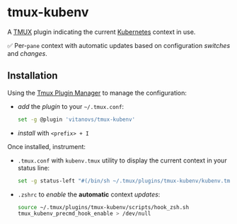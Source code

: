# tmux-kubenv

A [TMUX](https://github.com/tmux/tmux) plugin indicating the current [Kubernetes](https://kubernetes.io) context in use.

:white_check_mark: Per-`pane` context with automatic updates based on configuration _switches_ and _changes_.

## Installation

Using the [Tmux Plugin Manager](https://github.com/tmux-plugins/tpm) to manage the configuration:

- _add_ the _plugin_ to your `~/.tmux.conf`:

  ```sh
  set -g @plugin 'vitanovs/tmux-kubenv'
  ```

- _install_ with `<prefix> + I`

Once installed, instrument:

- `.tmux.conf` with `kubenv.tmux` utility to display the current context in your status line:

  ```sh
  set -g status-left "#(/bin/sh ~/.tmux/plugins/tmux-kubenv/kubenv.tmux)"
  ```

- `.zshrc` to _enable_ the __automatic__ context _updates_:

  ```sh
  source ~/.tmux/plugins/tmux-kubenv/scripts/hook_zsh.sh
  tmux_kubenv_precmd_hook_enable > /dev/null
  ```
